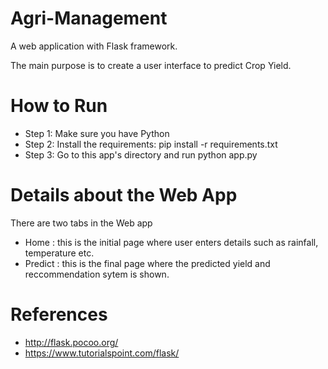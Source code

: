 # Agri-Management
A web application with Flask framework.

The main purpose is to create a user interface to predict Crop Yield.

# How to Run
* Step 1: Make sure you have Python
* Step 2: Install the requirements: pip install -r requirements.txt
* Step 3: Go to this app's directory and run python app.py

# Details about the Web App
There are two tabs in the Web app
* Home : this is the initial page where user enters details such as rainfall, temperature etc.
* Predict : this is the final page where the predicted yield and reccommendation sytem is shown.

# References
* http://flask.pocoo.org/
* https://www.tutorialspoint.com/flask/